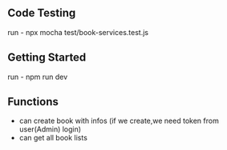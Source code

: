 ## Code Testing
run - npx mocha test/book-services.test.js

## Getting Started
run - npm run dev

## Functions
- can create book with infos (if we create,we need token from user(Admin) login)
- can get all book lists
